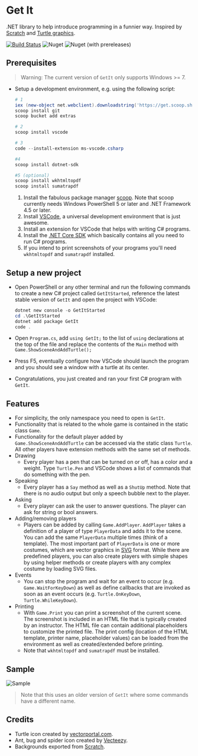 # Get It

.NET library to help introduce programming in a funnier way. Inspired by [Scratch](https://scratch.mit.edu/) and [Turtle graphics](https://en.wikipedia.org/wiki/Turtle_graphics).

[![Build Status](https://dev.azure.com/eggerhansi/GetIt/_apis/build/status/johannesegger.GetIt?branchName=develop)](https://dev.azure.com/eggerhansi/GetIt/_build/latest?definitionId=1&branchName=develop)
![Nuget](https://img.shields.io/nuget/v/GetIt.svg)
![Nuget (with prereleases)](https://img.shields.io/nuget/vpre/GetIt.svg)

## Prerequisites

> Warning: The current version of `GetIt` only supports Windows >= 7.

* Setup a development environment, e.g. using the following script:

    ```powershell
    # 1
    iex (new-object net.webclient).downloadstring('https://get.scoop.sh')
    scoop install git
    scoop bucket add extras

    # 2
    scoop install vscode

    # 3
    code --install-extension ms-vscode.csharp

    #4
    scoop install dotnet-sdk

    #5 (optional)
    scoop install wkhtmltopdf
    scoop install sumatrapdf
    ```

    1. Install the fabulous package manager [scoop](https://scoop.sh/). Note that scoop currently needs Windows PowerShell 5 or later and .NET Framework 4.5 or later.
    1. Install [VSCode](https://code.visualstudio.com/), a universal development environment that is just awesome.
    1. Install an extension for VSCode that helps with writing C# programs.
    1. Install the [.NET Core SDK](https://www.microsoft.com/net/) which basically contains all you need to run C# programs.
    1. If you intend to print screenshots of your programs you'll need `wkhtmltopdf` and `sumatrapdf` installed.

## Setup a new project

* Open PowerShell or any other terminal and run the following commands to create a new C# project called `GetItStarted`, reference the latest stable version of `GetIt` and open the project with VSCode:

    ```powershell
    dotnet new console -o GetItStarted
    cd .\GetItStarted
    dotnet add package GetIt
    code .
    ```

* Open `Program.cs`, add `using GetIt;` to the list of `using` declarations at the top of the file and replace the contents of the `Main` method with `Game.ShowSceneAndAddTurtle();`
* Press F5, eventually configure how VSCode should launch the program and you should see a window with a turtle at its center.
* Congratulations, you just created and ran your first C# program with `GetIt`.

## Features

* For simplicity, the only namespace you need to open is `GetIt`.
* Functionality that is related to the whole game is contained in the static class `Game`.
* Functionality for the default player added by `Game.ShowSceneAndAddTurtle` can be accessed via the static class `Turtle`. All other players have extension methods with the same set of methods.
* Drawing
  * Every player has a pen that can be turned on or off, has a color and a weight. Type `Turtle.Pen` and VSCode shows a list of commands that do something with the pen.
* Speaking
  * Every player has a `Say` method as well as a `ShutUp` method. Note that there is no audio output but only a speech bubble next to the player.
* Asking
  * Every player can ask the user to answer questions. The player can ask for string or bool answers.
* Adding/removing players
  * Players can be added by calling `Game.AddPlayer`. `AddPlayer` takes a definition of a player of type `PlayerData` and adds it to the scene. You can add the same `PlayerData` multiple times (think of a template). The most important part of `PlayerData` is one or more costumes, which are vector graphics in [SVG](https://www.w3.org/Graphics/SVG/) format. While there are predefined players, you can also create players with simple shapes by using helper methods or create players with any complex costume by loading SVG files.
* Events
  * You can stop the program and wait for an event to occur (e.g. `Game.WaitForKeyDown`) as well as define callbacks that are invoked as soon as an event occurs (e.g. `Turtle.OnKeyDown`, `Turtle.WhileKeyDown`).
* Printing
  * With `Game.Print` you can print a screenshot of the current scene. The screenshot is included in an HTML file that is typically created by an instructor. The HTML file can contain additional placeholders to customize the printed file. The print config (location of the HTML template, printer name, placeholder values) can be loaded from the environment as well as created/extended before printing.
  * Note that `wkhtmltopdf` and `sumatrapdf` must be installed.

## Sample

![Sample](docs/sample.gif)

> Note that this uses an older version of `GetIt` where some commands have a different name.

## Credits

* Turtle icon created by [vectorportal.com](https://www.vectorportal.com).
* Ant, bug and spider icon created by [Vecteezy](https://www.vecteezy.com).
* Backgrounds exported from [Scratch](https://scratch.mit.edu).
